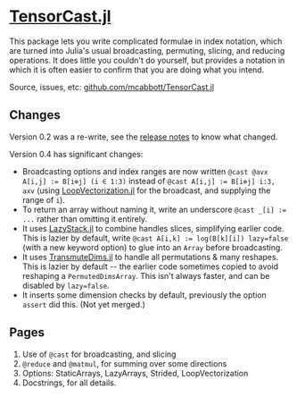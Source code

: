 # [TensorCast.jl](https://github.com/mcabbott/TensorCast.jl)

This package lets you write complicated formulae in index notation,
which are turned into Julia's usual broadcasting, permuting, slicing, and reducing operations.
It does little you couldn't do yourself, but provides a notation in which it is often 
easier to confirm that you are doing what you intend.

Source, issues, etc: [github.com/mcabbott/TensorCast.jl](https://github.com/mcabbott/TensorCast.jl)

## Changes

Version 0.2 was a re-write, see the [release notes](https://github.com/mcabbott/TensorCast.jl/releases/tag/v0.2.0) to know what changed.

Version 0.4 has significant changes:
- Broadcasting options and index ranges are now written `@cast @avx A[i,j] := B[i⊗j] (i ∈ 1:3)` instead of `@cast A[i,j] := B[i⊗j] i:3, axv` (using [LoopVectorization.jl](https://github.com/JuliaSIMD/LoopVectorization.jl) for the broadcast, and supplying the range of `i`).
- To return an array without naming it, write an underscore `@cast _[i] := ...` rather than omitting it entirely.
- It uses [LazyStack.jl](https://github.com/mcabbott/LazyStack.jl) to combine handles slices, simplifying earlier code. This is lazier by default, write `@cast A[i,k] := log(B[k][i]) lazy=false` (with a new keyword option) to glue into an `Array` before broadcasting.
- It uses [TransmuteDims.jl](https://github.com/mcabbott/TransmuteDims.jl) to handle all permutations & many reshapes. This is lazier by default -- the earlier code sometimes copied to avoid reshaping a `PermutedDimsArray`. This isn't always faster, and can be disabled by `lazy=false`.
- It inserts some dimension checks by default, previously the option `assert` did this. (Not yet merged.)

## Pages

1. Use of `@cast` for broadcasting, and slicing
2. `@reduce` and `@matmul`, for summing over some directions
3. Options: StaticArrays, LazyArrays, Strided, LoopVectorization
4. Docstrings, for all details.
